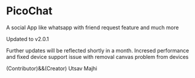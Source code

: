 # PicoChat
A social App like whatsapp with friend request feature and much more

Updated to v2.0.1

Further updates will be reflected shortly in a month.
Incresed performance and fixed device support issue with removal canvas problem from devices

(Contributor)&&(Creator) Utsav Majhi
